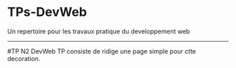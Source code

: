 # TPs-DevWeb
Un repertoire pour les travaux pratique du developpement web

--------------------------------------------------------------------

#TP N2 DevWeb
    TP consiste de ridige une page simple pour ctte decoration.
